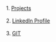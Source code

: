 <BR><BR><BR><BR><BR><BR><BR>1. <a href="https://docs.google.com/spreadsheets/d/1tHFYnNZkA8kO0w2tk10G_c88rnqVLbw9hhaiSz2tGc8/edit?usp=sharing">Projects</a><br><BR>
2. <a href="https://www.linkedin.com/in/keyur-talathi-a64227120">LinkedIn Profile</a> <br><BR>
3. <a href="https://github.com/keyurtalathi?tab=repositories">GIT</a>
